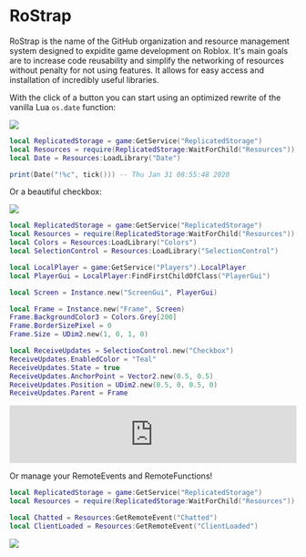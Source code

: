 # RoStrap

RoStrap is the name of the GitHub organization and resource management system designed to expidite game development on Roblox. It's main goals are to increase code reusability and simplify the networking of resources without penalty for not using features. It allows for easy access and installation of incredibly useful libraries.


With the click of a button you can start using an optimized rewrite of the vanilla Lua `os.date` function:

![](https://user-images.githubusercontent.com/15217173/40766278-978e91b2-6474-11e8-8493-3a1f3faff660.png)

```lua
local ReplicatedStorage = game:GetService("ReplicatedStorage")
local Resources = require(ReplicatedStorage:WaitForChild("Resources"))
local Date = Resources:LoadLibrary("Date")

print(Date("!%c", tick())) -- Thu Jan 31 08:55:48 2020
```

Or a beautiful checkbox:

![](https://user-images.githubusercontent.com/15217173/40769612-128acd1e-647e-11e8-8d64-5c570a6566b2.png)
```lua
local ReplicatedStorage = game:GetService("ReplicatedStorage")
local Resources = require(ReplicatedStorage:WaitForChild("Resources"))
local Colors = Resources:LoadLibrary("Colors")
local SelectionControl = Resources:LoadLibrary("SelectionControl")

local LocalPlayer = game:GetService("Players").LocalPlayer
local PlayerGui = LocalPlayer:FindFirstChildOfClass("PlayerGui")

local Screen = Instance.new("ScreenGui", PlayerGui)

local Frame = Instance.new("Frame", Screen)
Frame.BackgroundColor3 = Colors.Grey[200]
Frame.BorderSizePixel = 0
Frame.Size = UDim2.new(1, 0, 1, 0)

local ReceiveUpdates = SelectionControl.new("Checkbox")
ReceiveUpdates.EnabledColor = "Teal"
ReceiveUpdates.State = true
ReceiveUpdates.AnchorPoint = Vector2.new(0.5, 0.5)
ReceiveUpdates.Position = UDim2.new(0.5, 0, 0.5, 0)
ReceiveUpdates.Parent = Frame
```

<div align="right" style="width:100%;height:0px;position:relative;padding-bottom:20%;"><iframe src="https://streamable.com/s/pwm6a/adsyqq" frameborder="0" style="width:100%;height:100%;position:absolute;left:0px;top:0px;overflow:hidden;"></iframe></div>

Or manage your RemoteEvents and RemoteFunctions!
```lua
local ReplicatedStorage = game:GetService("ReplicatedStorage")
local Resources = require(ReplicatedStorage:WaitForChild("Resources"))

local Chatted = Resources:GetRemoteEvent("Chatted")
local ClientLoaded = Resources:GetRemoteEvent("ClientLoaded")
```
![](https://user-images.githubusercontent.com/15217173/38775951-d6bfbeee-404b-11e8-8396-9666a0b20b98.png)
